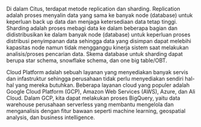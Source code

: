 Di dalam Citus, terdapat metode replication dan sharding. Replication adalah proses menyalin data yang sama ke banyak node (database) untuk keperluan back up data dan menjaga ketersediaan data tetap tinggi. Sharding adalah proses mebagi data ke dalam beberapa bagian dan didistribusikan ke dalam banyak node (database) untuk keperluan proses distribusi penyimpanan data sehingga data yang disimpan dapat melebihi kapasitas node namun tidak mengganggu kinerja sistem saat melakukan analisis/proses pencarian data. Skema database untuk sharding dapat berupa star schema, snowflake schema, dan one big table/OBT.

Cloud Platform adalah sebuah layanan yang menyediakan banyak servis dan infastruktur sehingga perusahaan tidak perlu menyediakan sendiri hal-hal yang mereka butuhkan. Beberapa layanan cloud yang populer adalah Google Cloud Platform (GCP), Amazon Web Services (AWS), Azure, dan Ali Cloud. Dalam GCP, kita dapat melakukan proses BigQuery, yaitu data warehouse perusahaan serverless yang membantu mengelola dan menganalisis dengan fitur bawaan seperti machine learning, geospatial analysis, dan business intelligence.